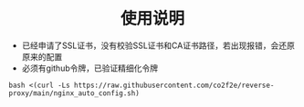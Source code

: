 <h1 align="center">
  使用说明
</h1>

* 已经申请了SSL证书，没有校验SSL证书和CA证书路径，若出现报错，会还原原来的配置
* 必须有github令牌，已验证精细化令牌
```shell
bash <(curl -Ls https://raw.githubusercontent.com/co2f2e/reverse-proxy/main/nginx_auto_config.sh)
```
